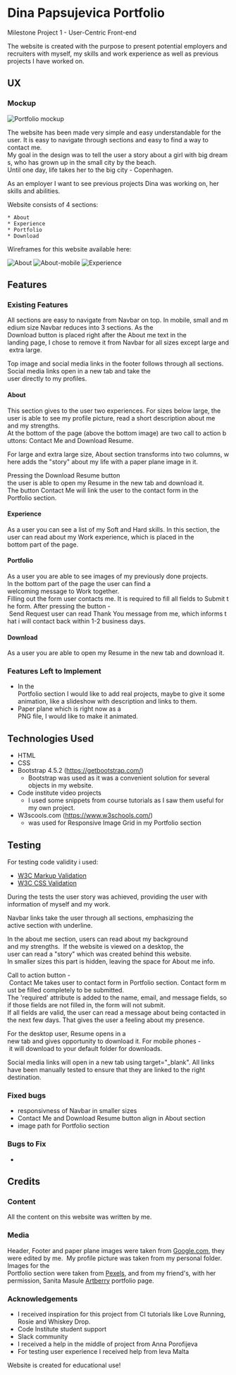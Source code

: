 # Dina Papsujevica Portfolio

Milestone Project 1 - User-Centric Front-end

The website is created with the purpose to present potential employers and recruiters with myself, my skills and work experience as well as previous projects I have worked on.


## UX

### Mockup

![Portfolio mockup](mockup.png)

The website has been made very simple and easy understandable for the user. It is easy to navigate through sections and 
easy to find a way to contact me.
My goal in the design was to tell the user a story about a girl with big dreams, who has grown up in the small city by the beach.
Until one day, life takes her to the big city - Copenhagen.

As an employer I want to see previous projects Dina was working on, her skills and abilities. 

Website consists of 4 sections:

    * About
    * Experience
    * Portfolio
    * Download

Wireframes for this website available here:

![About](About.png)
![About-mobile](About-mobile.png)
![Experience](Experience.png)

## Features


### Existing Features

All sections are easy to navigate from Navbar on top. In mobile, small and medium size Navbar reduces into 3 sections.
As the Download button is placed right after the About me text in the landing page, I chose to remove it from Navbar for all sizes except large and extra large.

Top image and social media links in the footer follows through all sections.
Social media links open in a new tab and take the user directly to my profiles.

#### About

This section gives to the user two experiences. 
For sizes below large, the user is able to see my profile picture, read a short description about me and my strengths.
At the bottom of the page (above the bottom image) are two call to action buttons: Contact Me and Download Resume.

For large and extra large size, About section transforms into two columns, where adds the "story" about my life with a paper plane image in it.

Pressing the Download Resume button the user is able to open my Resume in the new tab and download it. 
The button Contact Me will link the user to the contact form in the Portfolio section.

#### Experience

As a user you can see a list of my Soft and Hard skills.
In this section, the user can read about my Work experience, which is placed in the bottom part of the page.

#### Portfolio

As a user you are able to see images of my previously done projects. 
In the bottom part of the page the user can find a welcoming message to Work together. 
Filling out the form user contacts me. It is required to fill all fields to Submit the form.
After pressing the button - Send Request user can read Thank You message from me, which informs that i will contact back within 1-2 business days.

#### Download

As a user you are able to open my Resume in the new tab and download it.


### Features Left to Implement

* In the Portfolio section I would like to add real projects, maybe to give it some animation, like a slideshow with description and links to them.
* Paper plane which is right now as a PNG file, I would like to make it animated.

## Technologies Used

* HTML
* CSS
* Bootstrap 4.5.2 (https://getbootstrap.com/)
    * Bootstrap was used as it was a convenient solution for several objects in my website.
* Code institute video projects
    * I used some snippets from course tutorials as I saw them useful for my own project. 
* W3scools.com (https://www.w3schools.com/)
    * was used for Responsive Image Grid in my Portfolio section


## Testing

For testing code validity i used:

* [W3C Markup Validation](https://validator.w3.org/)
* [W3C CSS Validation](https://jigsaw.w3.org/css-validator/)


During the tests the user story was achieved, providing the user with information of myself and my work. 

Navbar links take the user through all sections, emphasizing the active section with underline.

In the about me section, users can read about my background and my strengths. 
If the website is viewed on a desktop, the user can read a "story" which was created behind this website.
In smaller sizes this part is hidden, leaving the space for About me info.

Call to action button - Contact Me takes user to contact form in Portfolio section. Contact form must be filled completely to be submitted.
The 'required' attribute is added to the name, email, and message fields, so if those fields are not filled in, the form will not submit. 
If all fields are valid, the user can read a message about being contacted in the next few days. That gives the user a feeling about my presence.

For the desktop user, Resume opens in a new tab and gives opportunity to download it.
For mobile phones - it will download to your default folder for downloads.

Social media links will open in a new tab using target="_blank". All links have been manually tested to ensure that they are linked to the right destination.

### Fixed bugs

* responsivness of Navbar in smaller sizes
* Contact Me and Download Resume button align in About section
* image path for Portfolio section

### Bugs to Fix

* 

## Credits

### Content

All the content on this website was written by me.  

### Media

Header, Footer and paper plane images were taken from [Google.com](www.google.com), they were edited by me. 
My profile picture was taken from my personal folder.
Images for the Portfolio section were taken from [Pexels](www.pexels.com), and from my friend's, with her permission, Sanita Masule [Artberry](www.artberry.lv) portfolio page.

### Acknowledgements

* I received inspiration for this project from CI tutorials like Love Running, Rosie and Whiskey Drop.
* Code Institute student support
* Slack community
* I received a help in the middle of project from Anna Porofijeva
* For testing user experience I received help from Ieva Malta

Website is created for educational use!

 




